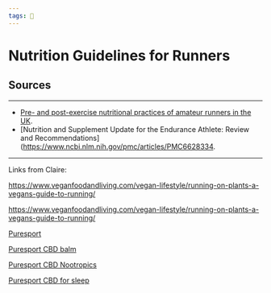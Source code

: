 ```yaml
---
tags: 🥑
---
```


# Nutrition Guidelines for Runners

## Sources
---

- [Pre- and post-exercise nutritional practices of amateur runners in the UK](https://link.springer.com/article/10.1007/s11332-019-00537-1).
- [Nutrition and Supplement Update for the Endurance Athlete: Review and Recommendations](https://www.ncbi.nlm.nih.gov/pmc/articles/PMC6628334.


---

Links from Claire:

https://www.veganfoodandliving.com/vegan-lifestyle/running-on-plants-a-vegans-guide-to-running/

https://www.veganfoodandliving.com/vegan-lifestyle/running-on-plants-a-vegans-guide-to-running/

[Puresport](https://puresport.co/)

[Puresport CBD balm](https://puresport.co/collections/pain-recovery/products/500mg-cbd-muscle-joint-balm-0-thc-50ml)

[Puresport CBD Nootropics](https://puresport.co/collections/nootropics)

[Puresport CBD for sleep](https://puresport.co/collections/sleep/products/unwind-oil)
